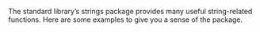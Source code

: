 The standard library’s strings package provides many useful string-related functions. Here are some examples to give you a sense of the package.
	
